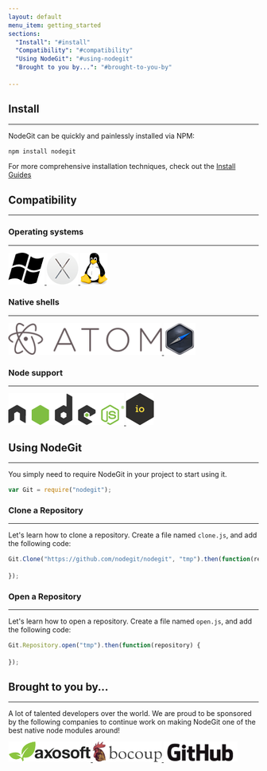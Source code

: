 ```yaml
---
layout: default
menu_item: getting_started
sections:
  "Install": "#install"
  "Compatibility": "#compatibility"
  "Using NodeGit": "#using-nodegit"
  "Brought to you by...": "#brought-to-you-by"

---
```


## <a name="install"></a>Install

* * *

NodeGit can be quickly and painlessly installed via NPM:

``` bash
npm install nodegit
```

For more comprehensive installation techniques, check out the [Install Guides](
/guides/install
)

## <a name="compatibility"></a>Compatibility

* * *

### <a name="os"></a>Operating systems

* * *

<a href="#">
<img height="64" src="/img/windows.png">
</a>
<a href="#">
<img height="64" src="/img/osx.png">
</a>
<a href="#">
<img height="64" src="/img/tux.png">
</a>

### <a name="shell"></a>Native shells

* * *

<a href="#">
<img height="64" src="/img/atom.png">
</a>
<a href="#">
<img height="64" src="/img/nw.png">
</a>

### <a name="node"></a>Node support

* * *

<a href="#">
<img height="64" src="/img/node.png">
</a>
<a href="#">
<img height="64" src="/img/iojs.png">
</a>

## <a name="using-nodegit"></a>Using NodeGit

* * *

You simply need to require NodeGit in your project to start using it.

``` javascript
var Git = require("nodegit");
```

### <a name="clone-a-repository"></a>Clone a Repository

* * *

Let's learn how to clone a repository. Create a file named `clone.js`,
and add the following code:

``` javascript
Git.Clone("https://github.com/nodegit/nodegit", "tmp").then(function(repository) {

});
```

### <a name="open-a-repository"></a>Open a Repository

* * *

Let's learn how to open a repository. Create a file named `open.js`,
and add the following code:

``` javascript
Git.Repository.open("tmp").then(function(repository) {

});
```

## <a name="brought-to-you-by"></a>Brought to you by...

* * *

A lot of talented developers over the world.  We are proud to be sponsored by
the following companies to continue work on making NodeGit one of the best
native node modules around!

<a class="axosoft" target="_blank" href="https://axosoft.com">
<img src="/img/Axosoft-Logo-Revision_crop.png">
</a>
<a class="bocoup" target="_blank" href="https://bocoup.com">
<img src="/img/bocoup-horizontal-100.png">
</a>
<a class="github" target="_blank" href="https://bocoup.com">
<img src="/img/GitHub_Logo.png">
</a>

